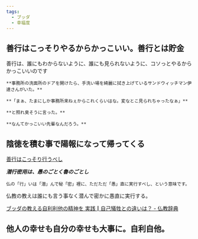 ```yaml
---
tags:
  - ブッダ
  - 幸福度
---
```

## 善行はこっそりやるからかっこいい。善行とは貯金 

善行は、誰にもわからないように、誰にも見られないように、コソっとやるからかっこいいのです

```
**事務所の洗面所のドアを開けたら、手洗い場を綺麗に拭き上げているサンドウィッチマン伊達さんがいた。**

**「まぁ、たまにしか事務所来ねぇからこれくらいはな。変なとこ見られちゃったなぁ」**

**と照れ臭そうに言った。**

**なんてかっこいい先輩なんだろう。**
```


## 陰徳を積む事で陽報になって帰ってくる

[善行はこっそり行うべし](http://www.wakaba-houmu.jp/article/16440446.html)

_**潜行密用は、愚のごとく魯のごとし**_
```
仏の「行」いは「潜」んで秘「密」裡に、ただただ「愚」直に実行すべし、という意味です。
```

仏教の教えは誰にも言う事なく潜んで密かに愚直に実行する。

[ブッダの教える自利利他の精神を 実践┃自己犠牲との違いは？ - 仏教辞典](https://bukkyouwakaru.com/dic/thank-myself)

## 他人の幸せも自分の幸せも大事に。自利自他。
